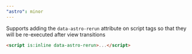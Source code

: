 ```yaml
---
"astro": minor
---
```


Supports adding the `data-astro-rerun` attribute on script tags so that they will be re-executed after view transitions

```html
<script is:inline data-astro-rerun>...</script>
```
